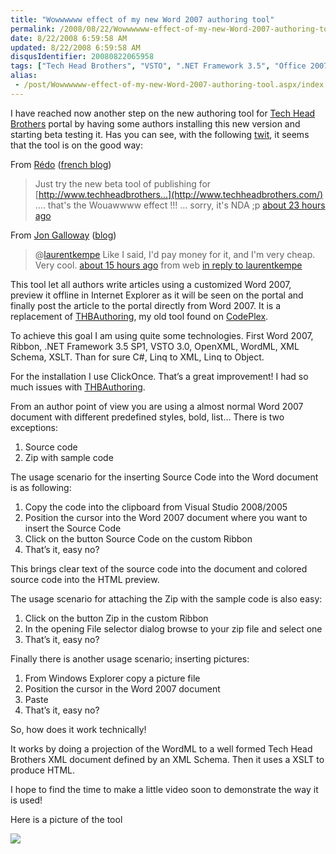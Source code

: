 ```yaml
---
title: "Wowwwwww effect of my new Word 2007 authoring tool"
permalink: /2008/08/22/Wowwwwww-effect-of-my-new-Word-2007-authoring-tool/
date: 8/22/2008 6:59:58 AM
updated: 8/22/2008 6:59:58 AM
disqusIdentifier: 20080822065958
tags: ["Tech Head Brothers", "VSTO", ".NET Framework 3.5", "Office 2007", "Open XML", "Linq", "WordML"]
alias:
 - /post/Wowwwwww-effect-of-my-new-Word-2007-authoring-tool.aspx/index.html
---
```

I have reached now another step on the new authoring tool for [Tech Head Brothers](http://www.techheadbrothers.com/) portal by having some authors installing this new version and starting beta testing it. Has you can see, with the following [twit](http://www.twitter.com/), it seems that the tool is on the good way:

From [Rédo](http://twitter.com/Redo) ([french blog](http://blogs.codes-sources.com/redo))
<!-- more -->

> Just try the new beta tool of publishing for [http://www.techheadbrothers...](http://www.techheadbrothers.com/) .... that's the Wouawwww effect !!! ... sorry, it's NDA ;p [<abbr>about 23 hours</abbr> ago](http://twitter.com/Redo/statuses/893763572)

From [Jon Galloway](http://twitter.com/jongalloway) ([blog](http://weblogs.asp.net/jgalloway))

> @[laurentkempe](http://twitter.com/laurentkempe) Like I said, I'd pay money for it, and I'm very cheap. Very cool. [<abbr>about 15 hours</abbr> ago](http://twitter.com/jongalloway/statuses/894115079) from web [in reply to laurentkempe](http://twitter.com/laurentkempe/statuses/894105384)

This tool let all authors write articles using a customized Word 2007, preview it offline in Internet Explorer as it will be seen on the portal and finally post the article to the portal directly from Word 2007. It is a replacement of [THBAuthoring](http://www.codeplex.com/THBAuthoring), my old tool found on [CodePlex](http://www.codeplex.com/).

To achieve this goal I am using quite some technologies. First Word 2007, Ribbon, .NET Framework 3.5 SP1, VSTO 3.0, OpenXML, WordML, XML Schema, XSLT. Than for sure C#, Linq to XML, Linq to Object.

For the installation I use ClickOnce. That’s a great improvement! I had so much issues with [THBAuthoring](http://www.codeplex.com/THBAuthoring).

From an author point of view you are using a almost normal Word 2007 document with different predefined styles, bold, list… There is two exceptions:

1.  Source code
2.  Zip with sample code  

The usage scenario for the inserting Source Code into the Word document is as following:

1.  Copy the code into the clipboard from Visual Studio 2008/2005
2.  Position the cursor into the Word 2007 document where you want to insert the Source Code
3.  Click on the button Source Code on the custom Ribbon
4.  That’s it, easy no?  

This brings clear text of the source code into the document and colored source code into the HTML preview.

The usage scenario for attaching the Zip with the sample code is also easy:

1.  Click on the button Zip in the custom Ribbon
2.  In the opening File selector dialog browse to your zip file and select one
3.  That’s it, easy no?  

Finally there is another usage scenario; inserting pictures:

1.  From Windows Explorer copy a picture file
2.  Position the cursor in the Word 2007 document
3.  Paste
4.  That’s it, easy no?  

So, how does it work technically!

It works by doing a projection of the WordML to a well formed Tech Head Brothers XML document defined by an XML Schema. Then it uses a XSLT to produce HTML.

I hope to find the time to make a little video soon to demonstrate the way it is used!

Here is a picture of the tool

![](http://farm3.static.flickr.com/2086/2327067069_1e37deaa06_o.jpg)
